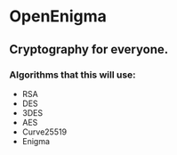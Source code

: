 # OpenEnigma

## Cryptography for everyone.

### Algorithms that this will use:

* RSA
* DES
* 3DES
* AES
* Curve25519
* Enigma
